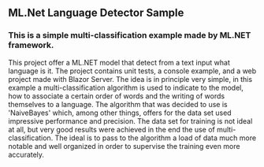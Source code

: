 ## ML.Net Language Detector Sample

### This is a simple multi-classification example made by ML.NET framework.

This project offer a ML.NET model that detect from a text input what language is it.
The project contains unit tests, a console example, and a web project made with Blazor Server. The idea is
in principle very simple, in this example a multi-classification algorithm is used to indicate to the model,
how to associate a certain order of words and the writing of words themselves to a language.
The algorithm that was decided to use is 'NaiveBayes' which, among other things, offers for the data set used
impressive performance and precision.
The data set for training is not ideal at all, but very good results were achieved in the end
the use of multi-classification. The ideal is to pass to the algorithm a load of data much more notable and well
organized in order to supervise the training even more accurately.
